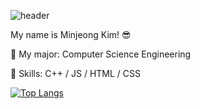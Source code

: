 ![header](https://capsule-render.vercel.app/api?type=wave&color=auto&height=200&section=header&text=Hi%there!&fontSize=90)

My name is Minjeong Kim! 😎

🌱 My major: Computer Science Engineering

💫 Skills: C++ / JS / HTML / CSS

[![Top Langs](https://github-readme-stats.vercel.app/api/top-langs/?username=minjeongss&layout=compact)](https://github.com/minjeongss/github-readme-stats)
